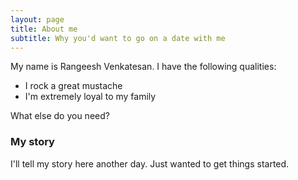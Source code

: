 ```yaml
---
layout: page
title: About me
subtitle: Why you'd want to go on a date with me
---
```


My name is Rangeesh Venkatesan. I have the following qualities:

- I rock a great mustache
- I'm extremely loyal to my family

What else do you need?

### My story

I'll tell my story here another day. Just wanted to get things started. 
